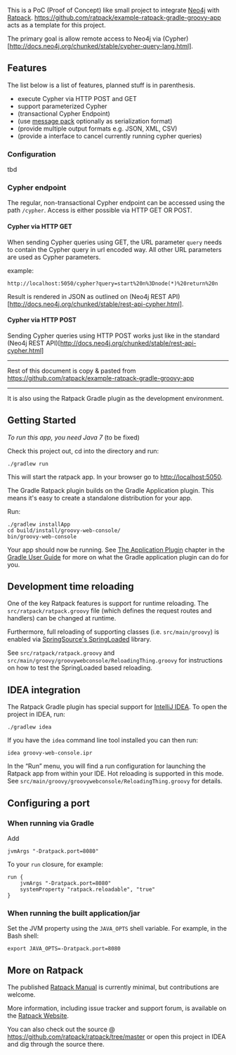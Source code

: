 This is a PoC (Proof of Concept) like small project to integrate [Neo4j](http://www.neo4j.org) with [Ratpack](http://www.ratpack-framework.org). <https://github.com/ratpack/example-ratpack-gradle-groovy-app> acts as a template for this project.

The primary goal is allow remote access to Neo4j via (Cypher)[http://docs.neo4j.org/chunked/stable/cypher-query-lang.html].

## Features

The list below is a list of features, planned stuff is in parenthesis.

* execute Cypher via HTTP POST and GET
* support parameterized Cypher
* (transactional Cypher Endpoint)
* (use [message pack](http://msgpack.org/) optionally as serialization format)
* (provide multiple output formats e.g. JSON, XML, CSV)
* (provide a interface to cancel currently running cypher queries)


### Configuration

tbd

### Cypher endpoint

The regular, non-transactional Cypher endpoint can be accessed using the path `/cypher`. Access is either possible via HTTP GET OR POST.

#### Cypher via HTTP GET

When sending Cypher queries using GET, the URL parameter `query` needs to contain the Cypher query in url encoded way. All other URL parameters are used as Cypher parameters.

example:

```
http://localhost:5050/cypher?query=start%20n%3Dnode(*)%20return%20n
```

Result is rendered in JSON as outlined on (Neo4j REST API)[http://docs.neo4j.org/chunked/stable/rest-api-cypher.html].

#### Cypher via HTTP POST

Sending Cypher queries using HTTP POST works just like in the standard (Neo4j REST API)[http://docs.neo4j.org/chunked/stable/rest-api-cypher.html]

---

Rest of this document is copy & pasted from <https://github.com/ratpack/example-ratpack-gradle-groovy-app>

---

It is also using the Ratpack Gradle plugin as the development environment.

## Getting Started

*To run this app, you need Java 7* (to be fixed)

Check this project out, cd into the directory and run:

    ./gradlew run

This will start the ratpack app. In your browser go to <http://localhost:5050>.

The Gradle Ratpack plugin builds on the Gradle Application plugin. This means it's easy to create a standalone
distribution for your app.

Run:

    ./gradlew installApp
    cd build/install/groovy-web-console/
    bin/groovy-web-console

Your app should now be running. See [The Application Plugin](http://gradle.org/docs/current/userguide/application_plugin.html) chapter in the [Gradle User Guide](http://www.gradle.org/docs/current/userguide/userguide.html) for more on what
the Gradle application plugin can do for you.

## Development time reloading

One of the key Ratpack features is support for runtime reloading. The `src/ratpack/ratpack.groovy` file (which defines
the request routes and handlers) can be changed at runtime.

Furthermore, full reloading of supporting classes (i.e. `src/main/groovy`) is enabled via
[SpringSource's SpringLoaded](https://github.com/SpringSource/spring-loaded) library.

See `src/ratpack/ratpack.groovy` and `src/main/groovy/groovywebconsole/ReloadingThing.groovy` for instructions on how to test
the SpringLoaded based reloading.

## IDEA integration

The Ratpack Gradle plugin has special support for [IntelliJ IDEA](http://www.jetbrains.com/idea/download/). To open the project in IDEA, run:

    ./gradlew idea

If you have the `idea` command line tool installed you can then run:

    idea groovy-web-console.ipr

In the “Run” menu, you will find a run configuration for launching the Ratpack app from within your IDE. Hot reloading
is supported in this mode. See `src/main/groovy/groovywebconsole/ReloadingThing.groovy` for details.

## Configuring a port

### When running via Gradle

Add

    jvmArgs "-Dratpack.port=8080"

To your ```run``` closure, for example:

    run {
        jvmArgs "-Dratpack.port=8080"
        systemProperty "ratpack.reloadable", "true"
    }

### When running the built application/jar

Set the JVM property using the ```JAVA_OPTS``` shell variable.  For example, in the Bash shell:

    export JAVA_OPTS=-Dratpack.port=8080

## More on Ratpack

The published [Ratpack Manual](http://www.ratpack-framework.org/manual/snapshot/) is currently minimal, but contributions are welcome.

More information, including issue tracker and support forum, is available on the [Ratpack Website](http://www.ratpack-framework.org).

You can also check out the source @ https://github.com/ratpack/ratpack/tree/master or open this project in IDEA and
dig through the source there.
